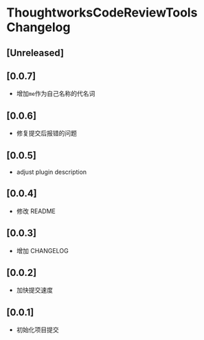 <!-- Keep a Changelog guide -> https://keepachangelog.com -->

# ThoughtworksCodeReviewTools Changelog

## [Unreleased]

## [0.0.7]

- 增加`me`作为自己名称的代名词

## [0.0.6]

- 修复提交后报错的问题

## [0.0.5]

- adjust plugin description

## [0.0.4]

- 修改 README

## [0.0.3]

- 增加 CHANGELOG

## [0.0.2]

- 加快提交速度

## [0.0.1]

- 初始化项目提交
